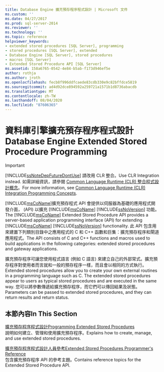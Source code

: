 ```yaml
---
title: Database Engine 擴充預存程序程式設計 | Microsoft 文件
ms.custom: ''
ms.date: 04/27/2017
ms.prod: sql-server-2014
ms.reviewer: ''
ms.technology: ''
ms.topic: reference
helpviewer_keywords:
- extended stored procedures [SQL Server], programming
- stored procedures [SQL Server], extended
- Database Engine [SQL Server], stored procedures
- macros [SQL Server]
- Extended Stored Procedure API [SQL Server]
ms.assetid: 158a6765-0542-4e84-b5ab-f173d946ef5e
author: rothja
ms.author: jroth
ms.openlocfilehash: fecb8f996ddfcaede83cdb330e9c82bffdce5819
ms.sourcegitcommit: ad4d92dce894592a259721a1571b1d8736abacdb
ms.translationtype: MT
ms.contentlocale: zh-TW
ms.lasthandoff: 08/04/2020
ms.locfileid: "87606365"
---
```

# <a name="database-engine-extended-stored-procedure-programming"></a><span data-ttu-id="9514c-102">資料庫引擎擴充預存程序程式設計</span><span class="sxs-lookup"><span data-stu-id="9514c-102">Database Engine Extended Stored Procedure Programming</span></span>
    
> [!IMPORTANT]  
>  [!INCLUDE[ssNoteDepFutureDontUse](../includes/ssnotedepfuturedontuse-md.md)] <span data-ttu-id="9514c-103">請改用 CLR 整合。</span><span class="sxs-lookup"><span data-stu-id="9514c-103">Use CLR Integration instead.</span></span> <span data-ttu-id="9514c-104">如需詳細資訊，請參閱 [Common Language Runtime &#40;CLR&#41; 整合程式設計概念](clr-integration/common-language-runtime-clr-integration-programming-concepts.md)。</span><span class="sxs-lookup"><span data-stu-id="9514c-104">For more information, see [Common Language Runtime &#40;CLR&#41; Integration Programming Concepts](clr-integration/common-language-runtime-clr-integration-programming-concepts.md).</span></span>  
  
 <span data-ttu-id="9514c-105">[!INCLUDE[msCoName](../includes/msconame-md.md)]擴充預存程式 API 會提供以伺服器為基礎的應用程式開發介面， (API) 以擴充 [!INCLUDE[msCoName](../includes/msconame-md.md)] [!INCLUDE[ssNoVersion](../includes/ssnoversion-md.md)] 功能。</span><span class="sxs-lookup"><span data-stu-id="9514c-105">The [!INCLUDE[msCoName](../includes/msconame-md.md)] Extended Stored Procedure API provides a server-based application programming interface (API) for extending [!INCLUDE[msCoName](../includes/msconame-md.md)] [!INCLUDE[ssNoVersion](../includes/ssnoversion-md.md)] functionality.</span></span> <span data-ttu-id="9514c-106">此 API 包含用來建置下列類別目錄中之應用程式的 C 和 C++ 函數和巨集：擴充預存程序和閘道應用程式。</span><span class="sxs-lookup"><span data-stu-id="9514c-106">The API consists of C and C++ functions and macros used to build applications in the following categories: extended stored procedures and gateway applications.</span></span>  
  
 <span data-ttu-id="9514c-107">擴充預存程序可讓您使用程式語言 (例如 C 語言) 來建立自己的外部常式。擴充預存程序對使用者而言就和一般的預存程序一樣，而且會以相同的方式執行。</span><span class="sxs-lookup"><span data-stu-id="9514c-107">Extended stored procedures allow you to create your own external routines in a programming language such as C. The extended stored procedures appear to users as typical stored procedures and are executed in the same way.</span></span> <span data-ttu-id="9514c-108">您可以將參數傳遞給擴充預存程序，而它們可以傳回結果及狀態。</span><span class="sxs-lookup"><span data-stu-id="9514c-108">Parameters can be passed to extended stored procedures, and they can return results and return status.</span></span>  
  
## <a name="in-this-section"></a><span data-ttu-id="9514c-109">本節內容</span><span class="sxs-lookup"><span data-stu-id="9514c-109">In This Section</span></span>  
 [<span data-ttu-id="9514c-110">擴充預存程序程式設計</span><span class="sxs-lookup"><span data-stu-id="9514c-110">Programming Extended Stored Procedures</span></span>](extended-stored-procedures-programming/database-engine-extended-stored-procedures-programming.md)  
 <span data-ttu-id="9514c-111">說明如何建立、管理和使用擴充預存程序。</span><span class="sxs-lookup"><span data-stu-id="9514c-111">Explains how to create, manage, and use extended stored procedures.</span></span>  
  
 [<span data-ttu-id="9514c-112">擴充預存程序程式設計人員參考</span><span class="sxs-lookup"><span data-stu-id="9514c-112">Extended Stored Procedures Programmer's Reference</span></span>](extended-stored-procedures-reference/database-engine-extended-stored-procedures-reference.md)  
 <span data-ttu-id="9514c-113">包含擴充預存程序 API 的參考主題。</span><span class="sxs-lookup"><span data-stu-id="9514c-113">Contains reference topics for the Extended Stored Procedure API.</span></span>  
  
  
